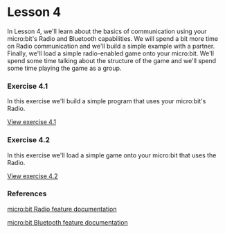 # Lesson 4
In Lesson 4, we'll learn about the basics of communication using your micro:bit's Radio and Bluetooth capabilities. We will spend a bit more time on Radio communication and we'll build a simple example with a partner. Finally, we'll load a simple radio-enabled game onto your micro:bit. We'll spend some time talking about the structure of the game and we'll spend some time playing the game as a group.

### Exercise 4.1
In this exercise we'll build a simple program that uses your micro:bit's Radio.

[View exercise 4.1](https://github.com/fusecodecamp2018/BuildingMicrocontrollerGames/tree/master/lesson-3/exercise-4.1)

### Exercise 4.2
In this exercise we'll load a simple game onto your micro:bit that uses the Radio.

[View exercise 4.2](https://github.com/fusecodecamp2018/BuildingMicrocontrollerGames/tree/master/lesson-3/exercise-4.2)

### References
[micro:bit Radio feature documentation](https://makecode.microbit.org/reference/radio)

[micro:bit Bluetooth feature documentation](https://makecode.microbit.org/reference/bluetooth)